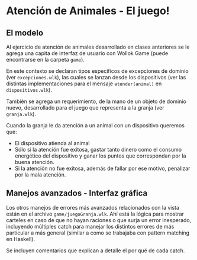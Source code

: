 # Atención de Animales - El juego!

## El modelo

Al ejercicio de atención de animales desarrollado en clases anteriores se le agrega una capita de interfaz de usuario con Wollok Game (puede encontrarse en la carpeta `game`).

En este contexto se declaran tipos específicos de excepciones de dominio (ver `excepciones.wlk`), las cuales se lanzan desde los dispositivos (ver las distintas implementaciones para el mensaje `atender(animal)` en `dispositivos.wlk`).

También se agrega un requerimiento, de la mano de un objeto de dominio nuevo, desarrollado para el juego que representa a la granja (ver `granja.wlk`).

Cuando la granja le da atención a un animal con un dispositivo queremos que:
 - El dispositivo atienda al animal
 - Sólo si la atención fue exitosa, gastar tanto dinero como el consumo energético del dispositivo y ganar los puntos que correspondan por la buena atención.
 - Si la atención no fue exitosa, además de fallar por ese motivo, penalizar por la mala atención.

## Manejos avanzados - Interfaz gráfica

Los otros manejos de errores más avanzados relacionados con la vista están en el archivo `game/juegoGranja.wlk`. Ahí está la lógica para mostrar carteles en caso de que no hayan raciones o que surja un error inesperado, incluyendo múltiples catch para manejar los distintos errores de más particular a más general (similar a como se trabajaba con pattern matching en Haskell).

Se incluyen comentarios que explican a detalle el por qué de cada catch.